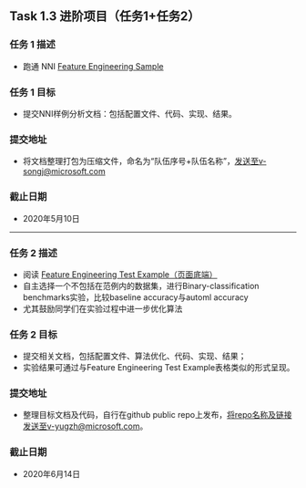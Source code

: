 ## **Task 1.3 进阶项目（任务1+任务2）**

### **任务 1 描述**
- 跑通 NNI [Feature Engineering Sample](https://github.com/SpongebBob/tabular_automl_NNI) 

### **任务 1 目标**

- 提交NNI样例分析文档：包括配置文件、代码、实现、结果。

### **提交地址**

- 将文档整理打包为压缩文件，命名为“队伍序号+队伍名称”，发送至v-songj@microsoft.com

### **截止日期**

- 2020年5月10日
----
###  **任务 2 描述**
- 阅读  [Feature Engineering Test Example（页面底端）](https://github.com/SpongebBob/tabular_automl_NNI) 
- 自主选择一个不包括在范例内的数据集，进行Binary-classification benchmarks实验，比较baseline accuracy与automl accuracy
- 尤其鼓励同学们在实验过程中进一步优化算法

### **任务 2 目标**

- 提交相关文档，包括配置文件、算法优化、代码、实现、结果；
- 实验结果可通过与Feature Engineering Test Example表格类似的形式呈现。

### **提交地址**

- 整理目标文档及代码，自行在github public repo上发布，将repo名称及链接发送至v-yugzh@microsoft.com。

### **截止日期**

- 2020年6月14日
